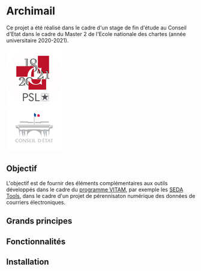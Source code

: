 <link href="./images/style.css" rel="stylesheet"/>

# Archimail

Ce projet a été réalisé dans le cadre d'un stage de fin d'étude au Conseil d'Etat dans le cadre du Master 2 de l'Ecole nationale des chartes (année universitaire 2020-2021).

 <div class="row">
  <div class="column">
    <img src="./images/enc.jpeg" alt="enc" width="30%" height="30%"/>
  </div>
  <div class="column">
    <img src="./images/ce.jpeg" alt="ce" width="30%" height="30%"/>
  </div>
</div> 

## Objectif

L'objectif est de fournir des éléments complémentaires aux outils développés dans le cadre du [programme VITAM](https://www.programmevitam.fr/), par exemple les [SEDA Tools](https://github.com/ProgrammeVitam/sedatools), dans le cadre d'un projet de pérennisaton numérique des données de courriers électroniques. 

## Grands principes

## Fonctionnalités

## Installation
